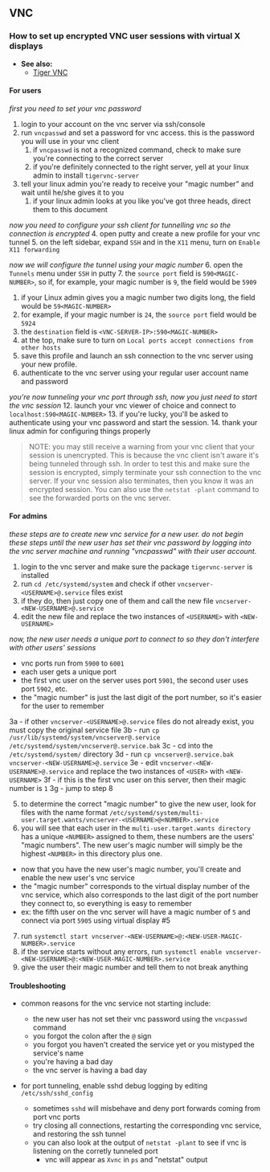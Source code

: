 ## VNC

### How to set up encrypted VNC user sessions with virtual X displays

- **See also:**
  - [Tiger VNC](https://wiki.archlinux.org/index.php/TigerVNC)

#### For users

*first you need to set your vnc password*

1. login to your account on the vnc server via ssh/console
2. run `vncpasswd` and set a password for vnc access. this is the password you will use in your vnc client
   1. if `vncpasswd` is not a recognized command, check to make sure you're connecting to the correct server
   2. if you're definitely connected to the right server, yell at your linux admin to install `tigervnc-server`
3. tell your linux admin you're ready to receive your "magic number" and wait until he/she gives it to you
   1. if your linux admin looks at you like you've got three heads, direct them to this document

*now you need to configure your ssh client for tunnelling vnc so the connection is encrypted*
4. open putty and create a new profile for your vnc tunnel
5. on the left sidebar, expand `SSH` and in the `X11` menu, turn on `Enable X11 forwarding`

*now we will configure the tunnel using your magic number*
6. open the `Tunnels` menu under `SSH` in putty
7. the `source port` field is `590<MAGIC-NUMBER>`, so if, for example, your magic number is `9`, the field would be `5909`
   1. if your Linux admin gives you a magic number two digits long, the field would be `59<MAGIC-NUMBER>`
   2. for example, if your magic number is `24`, the `source port` field would be `5924`
8. the `destination` field is `<VNC-SERVER-IP>:590<MAGIC-NUMBER>`
9. at the top, make sure to turn on `Local ports accept connections from other hosts`
10. save this profile and launch an ssh connection to the vnc server using your new profile.
11. authenticate to the vnc server using your regular user account name and password

*you're now tunneling your vnc port through ssh, now you just need to start the vnc session*
12. launch your vnc viewer of choice and connect to `localhost:590<MAGIC-NUMBER>`
13. if you're lucky, you'll be asked to authenticate using your vnc password and start the session.
14. thank your linux admin for configuring things properly

> NOTE: you may still receive a warning from your vnc client that your session is unencrypted. This is
        because the vnc client isn't aware it's being tunneled through ssh. In order to test this and make sure
        the session is encrypted, simply terminate your ssh connection to the vnc server. If your vnc session also
        terminates, then you know it was an encrypted session. You can also use the `netstat -plant` command to
        see the forwarded ports on the vnc server.


#### For admins

*these steps are to create new vnc service for a new user. do not begin these steps until the new user has
set their vnc password by logging into the vnc server machine and running "vncpasswd" with their user account.*

1. login to the vnc server and make sure the package `tigervnc-server` is installed
2. run `cd /etc/systemd/system` and check if other `vncserver-<USERNAME>@.service` files exist
3. if they do, then just copy one of them and call the new file `vncserver-<NEW-USERNAME>@.service`
4. edit the new file and replace the two instances of `<USERNAME>` with `<NEW-USERNAME>`

*now, the new user needs a unique port to connect to so they don't interfere with other users' sessions*
- vnc ports run from `5900` to `6001`
- each user gets a unique port
- the first vnc user on the server uses port `5901`, the second user uses port `5902`, etc.
- the "magic number" is just the last digit of the port number, so it's easier for the user to remember

3a - if other `vncserver-<USERNAME>@.service` files do not already exist, you must copy the original service file
3b - run `cp /usr/lib/systemd/system/vncserver@.service /etc/systemd/system/vncserver@.service.bak`
3c - cd into the `/etc/systemd/system/` directory
3d - run `cp vncserver@.service.bak vncserver-<NEW-USERNAME>@.service`
3e - edit `vncserver-<NEW-USERNAME>@.service` and replace the two instances of `<USER>` with `<NEW-USERNAME>`
3f - if this is the first vnc user on this server, then their magic number is `1`
3g - jump to step 8

5. to determine the correct "magic number" to give the new user, look for files with
   the name format `/etc/systemd/system/multi-user.target.wants/vncserver-<USERNAME>@<NUMBER>.service`
6. you will see that each user in the `multi-user.target.wants directory` has a unique `<NUMBER>` assigned to them,
   these numbers are the users' "magic numbers". The new user's magic number will simply be the highest `<NUMBER>` in
   this directory plus one.

- now that you have the new user's magic number, you'll create and enable the new user's vnc service
- the "magic number" corresponds to the virtual display number of the vnc service, which also corresponds
  to the last digit of the port number they connect to, so everything is easy to remember
- ex: the fifth user on the vnc server will have a magic number of `5` and connect via port `5905` using virtual display #5

7. run `systemctl start vncserver-<NEW-USERNAME>@:<NEW-USER-MAGIC-NUMBER>.service`
8. if the service starts without any errors, run
   `systemctl enable vncserver-<NEW-USERNAME>@:<NEW-USER-MAGIC-NUMBER>.service`
9. give the user their magic number and tell them to not break anything

#### Troubleshooting

- common reasons for the vnc service not starting include:
  - the new user has not set their vnc password using the `vncpasswd` command
  - you forgot the colon after the `@` sign
  - you forgot you haven't created the service yet or you mistyped the service's name
  - you're having a bad day
  - the vnc server is having a bad day

- for port tunneling, enable sshd debug logging by editing `/etc/ssh/sshd_config`
  - sometimes `sshd` will misbehave and deny port forwards coming from port vnc ports
  - try closing all connections, restarting the corresponding vnc service, and restoring the ssh tunnel
  - you can also look at the output of `netstat -plant` to see if vnc is listening on the corretly tunneled port
    - vnc will appear as `Xvnc` in `ps` and "netstat" output
